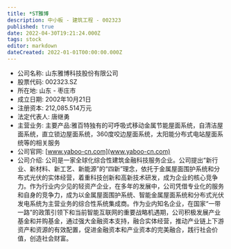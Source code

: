 ```yaml
---
title: *ST雅博
description: 中小板 - 建筑工程 - 002323
published: true
date: 2022-04-30T19:21:24.000Z
tags: stock
editor: markdown
dateCreated: 2022-01-01T00:00:00.000Z
---
```


- 公司名称: 山东雅博科技股份有限公司
- 股票代码: 002323.SZ
- 所在地: 山东 - 枣庄市
- 成立日期: 2002年10月21日
- 注册资本: 212,085.514万元
- 法定代表人: 唐继勇
- 主营业务: 主要产品:雅百特独有的可呼吸式移动金属节能屋面系统，自清洁屋面系统，直立锁边屋面系统，360度咬边屋面系统，太阳能分布式电站屋面系统等的相关服务
- 公司官网: [www.yaboo-cn.com](www.yaboo-cn.com)
- 公司介绍: 公司是一家全球化综合性建筑金融科技服务企业。公司提出“新行业、新材料、新工艺、新能源”的“四新”理念，依托于金属屋面围护系统和分布式光伏的实体经营，着重科技创新和高新技术研发，成为企业的核心竞争力。作为行业内少见的轻资产企业，在多年的发展中，公司凭借专业化的服务和自身的竞争力，成为以金属屋面围护系统、智能金属屋面系统和分布式光伏发电系统为主营业务的综合性系统集成商。作为业内知名企业，在国家“一带一路”的政策引领下和当前智能互联网的重要战略机遇期，公司积极发展产业基金和并购基金，通过强大金融资本支持，融合实体经营，推动产业链上下游资产和资源的有效配置，促进金融资本和产业资本的完美融合，践行社会价值，创造社会财富。


